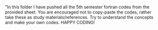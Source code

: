 "In this folder I have pushed all the 5th semester fortran codes from the provided sheet. You are encouraged not to copy-paste the codes, rather take these as study materials/references. Try to understand the concepts and make your own codes.
HAPPY CODING!
